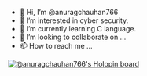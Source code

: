 - 👋 Hi, I’m @anuragchauhan766
- 👀 I’m interested in cyber security.
- 🌱 I’m currently learning C language.
- 💞️ I’m looking to collaborate on ...
- 📫 How to reach me ...

<!---
anuragchauhan766/anuragchauhan766 is a ✨ special ✨ repository because its `README.md` (this file) appears on your GitHub profile.
You can click the Preview link to take a look at your changes.
--->
[![@anuragchauhan766's Holopin board](https://holopin.me/anuragchauhan766)](https://holopin.io/@anuragchauhan766)
